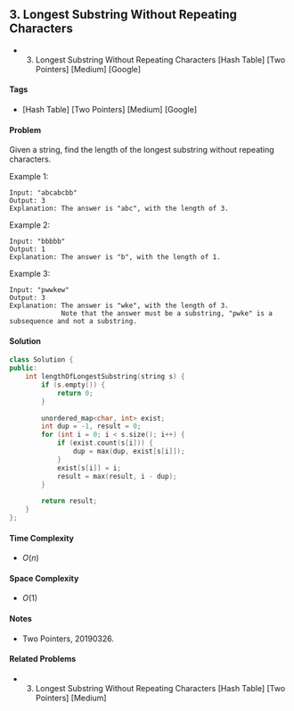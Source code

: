 ## 3. Longest Substring Without Repeating Characters
- 3. Longest Substring Without Repeating Characters [Hash Table] [Two Pointers] [Medium] [Google]

#### Tags
- [Hash Table] [Two Pointers] [Medium] [Google]

#### Problem
Given a string, find the length of the longest substring without repeating characters.

Example 1:

    Input: "abcabcbb"
    Output: 3 
    Explanation: The answer is "abc", with the length of 3. 

Example 2:

    Input: "bbbbb"
    Output: 1
    Explanation: The answer is "b", with the length of 1.

Example 3:

    Input: "pwwkew"
    Output: 3
    Explanation: The answer is "wke", with the length of 3. 
                 Note that the answer must be a substring, "pwke" is a subsequence and not a substring.

#### Solution
``` C++
class Solution {
public:
    int lengthOfLongestSubstring(string s) {
        if (s.empty()) {
            return 0;
        }
        
        unordered_map<char, int> exist;
        int dup = -1, result = 0;
        for (int i = 0; i < s.size(); i++) {
            if (exist.count(s[i])) {
                dup = max(dup, exist[s[i]]);
            }
            exist[s[i]] = i;
            result = max(result, i - dup);
        }
        
        return result;
    }
};
```

#### Time Complexity
- $O(n)$

#### Space Complexity
- $O(1)$

#### Notes
- Two Pointers, 20190326.

#### Related Problems
- 3. Longest Substring Without Repeating Characters [Hash Table] [Two Pointers] [Medium]

